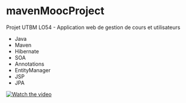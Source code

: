 # mavenMoocProject
Projet UTBM LO54 - Application web de gestion de cours et utilisateurs
* Java
* Maven
* Hibernate
* SOA
* Annotations
* EntityManager
* JSP
* JPA

[![Watch the video](https://i.imgur.com/vKb2F1B.png)](https://youtu.be/vt5fpE0bzSY)
